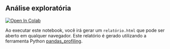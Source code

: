 
## Análise exploratória
[![Open In Colab](https://colab.research.google.com/assets/colab-badge.svg)](https://colab.research.google.com/github/falcaopetri/bi-iti-ufscar/blob/main/1-Análise%20exploratória.ipynb)

Ao executar este notebook, você irá gerar um `relatório.html` que pode ser aberto em qualquer navegador. Este relatório é gerado utilizando a ferramenta Python [pandas_profiling](https://github.com/pandas-profiling/pandas-profiling).
